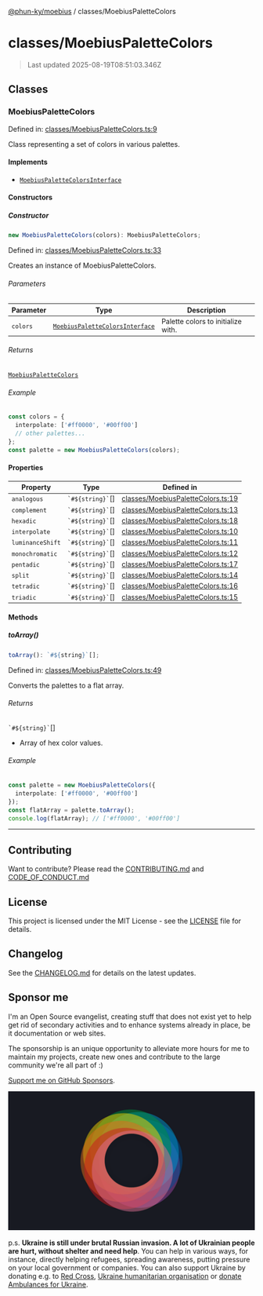 [@phun-ky/moebius](../README.md) / classes/MoebiusPaletteColors

# classes/MoebiusPaletteColors

> Last updated 2025-08-19T08:51:03.346Z

##

## Classes

### MoebiusPaletteColors

Defined in: [classes/MoebiusPaletteColors.ts:9](https://github.com/phun-ky/moebius/blob/main/src/classes/MoebiusPaletteColors.ts#L9)

Class representing a set of colors in various palettes.

#### Implements

- [`MoebiusPaletteColorsInterface`](../types.md#moebiuspalettecolorsinterface)

#### Constructors

##### Constructor

```ts
new MoebiusPaletteColors(colors): MoebiusPaletteColors;
```

Defined in: [classes/MoebiusPaletteColors.ts:33](https://github.com/phun-ky/moebius/blob/main/src/classes/MoebiusPaletteColors.ts#L33)

Creates an instance of MoebiusPaletteColors.

###### Parameters

| Parameter | Type                                                                         | Description                        |
| --------- | ---------------------------------------------------------------------------- | ---------------------------------- |
| `colors`  | [`MoebiusPaletteColorsInterface`](../types.md#moebiuspalettecolorsinterface) | Palette colors to initialize with. |

###### Returns

[`MoebiusPaletteColors`](#moebiuspalettecolors)

###### Example

```ts
const colors = {
  interpolate: ['#ff0000', '#00ff00']
  // other palettes...
};
const palette = new MoebiusPaletteColors(colors);
```

#### Properties

| Property                                     | Type                  | Defined in                                                                                                                 |
| -------------------------------------------- | --------------------- | -------------------------------------------------------------------------------------------------------------------------- |
| <a id="analogous"></a> `analogous`           | `` `#${string}` ``\[] | [classes/MoebiusPaletteColors.ts:19](https://github.com/phun-ky/moebius/blob/main/src/classes/MoebiusPaletteColors.ts#L19) |
| <a id="complement"></a> `complement`         | `` `#${string}` ``\[] | [classes/MoebiusPaletteColors.ts:13](https://github.com/phun-ky/moebius/blob/main/src/classes/MoebiusPaletteColors.ts#L13) |
| <a id="hexadic"></a> `hexadic`               | `` `#${string}` ``\[] | [classes/MoebiusPaletteColors.ts:18](https://github.com/phun-ky/moebius/blob/main/src/classes/MoebiusPaletteColors.ts#L18) |
| <a id="interpolate"></a> `interpolate`       | `` `#${string}` ``\[] | [classes/MoebiusPaletteColors.ts:10](https://github.com/phun-ky/moebius/blob/main/src/classes/MoebiusPaletteColors.ts#L10) |
| <a id="luminanceshift"></a> `luminanceShift` | `` `#${string}` ``\[] | [classes/MoebiusPaletteColors.ts:11](https://github.com/phun-ky/moebius/blob/main/src/classes/MoebiusPaletteColors.ts#L11) |
| <a id="monochromatic"></a> `monochromatic`   | `` `#${string}` ``\[] | [classes/MoebiusPaletteColors.ts:12](https://github.com/phun-ky/moebius/blob/main/src/classes/MoebiusPaletteColors.ts#L12) |
| <a id="pentadic"></a> `pentadic`             | `` `#${string}` ``\[] | [classes/MoebiusPaletteColors.ts:17](https://github.com/phun-ky/moebius/blob/main/src/classes/MoebiusPaletteColors.ts#L17) |
| <a id="split"></a> `split`                   | `` `#${string}` ``\[] | [classes/MoebiusPaletteColors.ts:14](https://github.com/phun-ky/moebius/blob/main/src/classes/MoebiusPaletteColors.ts#L14) |
| <a id="tetradic"></a> `tetradic`             | `` `#${string}` ``\[] | [classes/MoebiusPaletteColors.ts:16](https://github.com/phun-ky/moebius/blob/main/src/classes/MoebiusPaletteColors.ts#L16) |
| <a id="triadic"></a> `triadic`               | `` `#${string}` ``\[] | [classes/MoebiusPaletteColors.ts:15](https://github.com/phun-ky/moebius/blob/main/src/classes/MoebiusPaletteColors.ts#L15) |

#### Methods

##### toArray()

```ts
toArray(): `#${string}`[];
```

Defined in: [classes/MoebiusPaletteColors.ts:49](https://github.com/phun-ky/moebius/blob/main/src/classes/MoebiusPaletteColors.ts#L49)

Converts the palettes to a flat array.

###### Returns

`` `#${string}` ``\[]

- Array of hex color values.

###### Example

```ts
const palette = new MoebiusPaletteColors({
  interpolate: ['#ff0000', '#00ff00']
});
const flatArray = palette.toArray();
console.log(flatArray); // ['#ff0000', '#00ff00']
```

---

## Contributing

Want to contribute? Please read the [CONTRIBUTING.md](https://github.com/phun-ky/moebius/blob/main/CONTRIBUTING.md) and [CODE_OF_CONDUCT.md](https://github.com/phun-ky/moebius/blob/main/CODE_OF_CONDUCT.md)

## License

This project is licensed under the MIT License - see the [LICENSE](https://github.com/phun-ky/moebius/blob/main/LICENSE) file for details.

## Changelog

See the [CHANGELOG.md](https://github.com/phun-ky/moebius/blob/main/CHANGELOG.md) for details on the latest updates.

## Sponsor me

I'm an Open Source evangelist, creating stuff that does not exist yet to help get rid of secondary activities and to enhance systems already in place, be it documentation or web sites.

The sponsorship is an unique opportunity to alleviate more hours for me to maintain my projects, create new ones and contribute to the large community we're all part of :)

[Support me on GitHub Sponsors](https://github.com/sponsors/phun-ky).

![logo](https://github.com/phun-ky/moebius/blob/main/public/images/logo/logo-ring.png?raw=true)

p.s. **Ukraine is still under brutal Russian invasion. A lot of Ukrainian people are hurt, without shelter and need help**. You can help in various ways, for instance, directly helping refugees, spreading awareness, putting pressure on your local government or companies. You can also support Ukraine by donating e.g. to [Red Cross](https://www.icrc.org/en/donate/ukraine), [Ukraine humanitarian organisation](https://savelife.in.ua/en/donate-en/#donate-army-card-weekly) or [donate Ambulances for Ukraine](https://www.gofundme.com/f/help-to-save-the-lives-of-civilians-in-a-war-zone).
